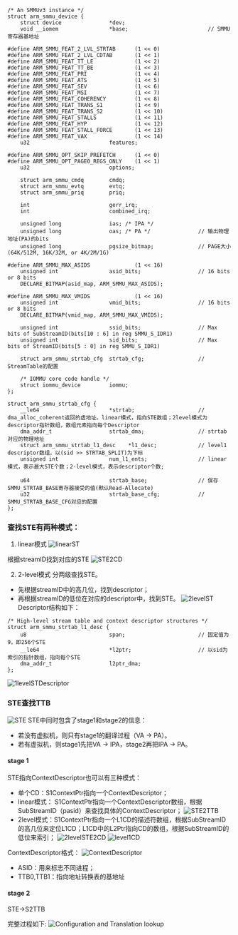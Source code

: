 

```
/* An SMMUv3 instance */
struct arm_smmu_device {
    struct device               *dev;
    void __iomem                *base;                         // SMMU 寄存器基地址

#define ARM_SMMU_FEAT_2_LVL_STRTAB      (1 << 0)
#define ARM_SMMU_FEAT_2_LVL_CDTAB       (1 << 1)
#define ARM_SMMU_FEAT_TT_LE             (1 << 2)
#define ARM_SMMU_FEAT_TT_BE             (1 << 3)
#define ARM_SMMU_FEAT_PRI               (1 << 4)
#define ARM_SMMU_FEAT_ATS               (1 << 5)
#define ARM_SMMU_FEAT_SEV               (1 << 6)
#define ARM_SMMU_FEAT_MSI               (1 << 7)
#define ARM_SMMU_FEAT_COHERENCY         (1 << 8)
#define ARM_SMMU_FEAT_TRANS_S1          (1 << 9)
#define ARM_SMMU_FEAT_TRANS_S2          (1 << 10)
#define ARM_SMMU_FEAT_STALLS            (1 << 11)
#define ARM_SMMU_FEAT_HYP               (1 << 12)
#define ARM_SMMU_FEAT_STALL_FORCE       (1 << 13)
#define ARM_SMMU_FEAT_VAX               (1 << 14)
    u32                         features;

#define ARM_SMMU_OPT_SKIP_PREFETCH      (1 << 0)
#define ARM_SMMU_OPT_PAGE0_REGS_ONLY    (1 << 1)
    u32                         options;

    struct arm_smmu_cmdq        cmdq;
    struct arm_smmu_evtq        evtq;
    struct arm_smmu_priq        priq;

    int                         gerr_irq;
    int                         combined_irq;

    unsigned long               ias; /* IPA */            
    unsigned long               oas; /* PA */               // 输出物理地址(PA)的bits
    unsigned long               pgsize_bitmap;              // PAGE大小(64K/512M, 16K/32M, or 4K/2M/1G)

#define ARM_SMMU_MAX_ASIDS              (1 << 16)
    unsigned int                asid_bits;                  // 16 bits or 8 bits
    DECLARE_BITMAP(asid_map, ARM_SMMU_MAX_ASIDS);

#define ARM_SMMU_MAX_VMIDS              (1 << 16)
    unsigned int                vmid_bits;                  // 16 bits or 8 bits
    DECLARE_BITMAP(vmid_map, ARM_SMMU_MAX_VMIDS);

    unsigned int                ssid_bits;                  // Max bits of SubStreamID(bits[10 : 6] in reg SMMU_S_IDR1)
    unsigned int                sid_bits;                   // Max bits of StreamID(bits[5 : 0] in reg SMMU_S_IDR1)

    struct arm_smmu_strtab_cfg  strtab_cfg;                 // StreamTable的配置

    /* IOMMU core code handle */
    struct iommu_device         iommu;
};
```

```
struct arm_smmu_strtab_cfg {
    __le64                      *strtab;                    // dma_alloc_coherent返回的虚地址。linear模式，指向STE数组；2level模式为descriptor指针数组，数组元素指向每个Descriptor
    dma_addr_t                  strtab_dma;                 // strtab对应的物理地址
    struct arm_smmu_strtab_l1_desc    *l1_desc;             // level1 descriptor数组，以(sid >> STRTAB_SPLIT)为下标
    unsigned int                num_l1_ents;                // linear模式，表示最大STE个数；2-level模式，表示descriptor个数;

    u64                         strtab_base;                // 保存SMMU_STRTAB_BASE寄存器接受的值(默认Read-Allocate)
    u32                         strtab_base_cfg;            // SMMU_STRTAB_BASE_CFG对应的配置
};
```

### 查找STE有两种模式：
1. linear模式
![linearST](./LinearStreamTable.png)

根据streamID找到对应的STE
![STE2CD](./STE2CD.png)

2. 2-level模式
分两级查找STE。
* 先根据streamID中的高几位，找到descriptor；
* 再根据streamID的低位在对应的descriptor中，找到STE。
![2levelST](./2levelStreamTable.png)
Descriptor结构如下：
```
/* High-level stream table and context descriptor structures */
struct arm_smmu_strtab_l1_desc {
    u8                          span;                       // 固定值为9，即256个STE
    __le64                      *l2ptr;                     // 以sid为索引的指针数组，指向每个STE
    dma_addr_t                  l2ptr_dma;
};
```
![1levelSTDescriptor](./l1STD.png)




### STE查找TTB
![STE](./ste.png)
STE中同时包含了stage1和stage2的信息：
* 若没有虚拟机，则只有stage1的翻译过程（VA -> PA）。
* 若有虚拟机，则stage1先把VA -> IPA，stage2再把IPA -> PA。

#### stage 1
STE指向ContextDescriptor也可以有三种模式：
* 单个CD：S1ContextPtr指向一个ContextDescriptor；
* linear模式： S1ContextPtr指向一个ContextDescriptor数组，根据SubStreamID（pasid）来查找具体的ContextDescriptor；
![STE2TTB](./ste2TTB.png)
* 2level模式：S1ContextPtr指向一个L1CD的描述符数组，根据SubStreamID的高几位来定位L1CD；L1CD中的L2Ptr指向CD的数组，根据SubStreamID的低位来索引；
![2levelSTE2CD](./l2STE2CD.png)
![level1CD](./level1CD.png)

ContextDescriptor格式：
![ContextDescriptor](./CD.png)
* ASID：用来标志不同进程；
* TTB0,TTB1：指向地址转换表的基地址

#### stage 2
STE->S2TTB

完整过程如下:
![Configuration and Translation lookup](./ConfTran.png)
